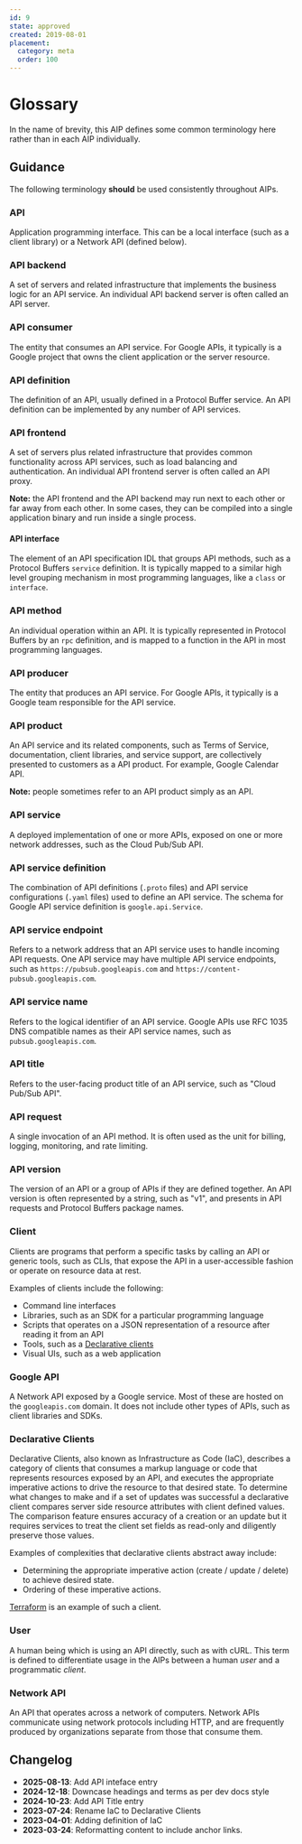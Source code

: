 ```yaml
---
id: 9
state: approved
created: 2019-08-01
placement:
  category: meta
  order: 100
---
```


# Glossary

In the name of brevity, this AIP defines some common terminology here rather
than in each AIP individually.

## Guidance

The following terminology **should** be used consistently throughout AIPs.

### API

Application programming interface. This can be a local interface (such as a
client library) or a Network API (defined below).

### API backend

A set of servers and related infrastructure that implements the business logic
for an API service. An individual API backend server is often called an API
server.

### API consumer

The entity that consumes an API service. For Google APIs, it typically is a
Google project that owns the client application or the server resource.

### API definition

The definition of an API, usually defined in a Protocol Buffer service. An API
definition can be implemented by any number of API services.

### API frontend

A set of servers plus related infrastructure that provides common functionality
across API services, such as load balancing and authentication. An individual
API frontend server is often called an API proxy.

**Note:** the API frontend and the API backend may run next to each other or far
away from each other. In some cases, they can be compiled into a single
application binary and run inside a single process.

#### API interface

The element of an API specification IDL that groups API methods, such as a
Protocol Buffers `service` definition. It is typically mapped to a similar high
level grouping mechanism in most programming languages, like a `class` or
`interface`.

### API method

An individual operation within an API. It is typically represented in Protocol
Buffers by an `rpc` definition, and is mapped to a function in the API in most
programming languages.

### API producer

The entity that produces an API service. For Google APIs, it typically is a
Google team responsible for the API service.

### API product

An API service and its related components, such as Terms of Service,
documentation, client libraries, and service support, are collectively presented
to customers as a API product. For example, Google Calendar API.

**Note:** people sometimes refer to an API product simply as an API.

### API service

A deployed implementation of one or more APIs, exposed on one or more network
addresses, such as the Cloud Pub/Sub API.

### API service definition

The combination of API definitions (`.proto` files) and API service
configurations (`.yaml` files) used to define an API service. The schema for
Google API service definition is `google.api.Service`.

### API service endpoint

Refers to a network address that an API service uses to handle incoming API
requests. One API service may have multiple API service endpoints, such as
`https://pubsub.googleapis.com` and `https://content-pubsub.googleapis.com`.

### API service name

Refers to the logical identifier of an API service. Google APIs use RFC 1035 DNS
compatible names as their API service names, such as `pubsub.googleapis.com`.

### API title

Refers to the user-facing product title of an API service, such as "Cloud Pub/Sub
API".

### API request

A single invocation of an API method. It is often used as the unit for billing,
logging, monitoring, and rate limiting.

### API version

The version of an API or a group of APIs if they are defined together. An API
version is often represented by a string, such as "v1", and presents in API
requests and Protocol Buffers package names.

### Client

Clients are programs that perform a specific tasks by calling an API or generic
tools, such as CLIs, that expose the API in a user-accessible fashion or operate
on resource data at rest.

Examples of clients include the following:

- Command line interfaces
- Libraries, such as an SDK for a particular programming language
- Scripts that operates on a JSON representation of a resource after reading it
  from an API
- Tools, such as a [Declarative clients][]
- Visual UIs, such as a web application

### Google API

A Network API exposed by a Google service. Most of these are hosted on the
`googleapis.com` domain. It does not include other types of APIs, such as client
libraries and SDKs.

### Declarative Clients

Declarative Clients, also known as Infrastructure as Code (IaC), describes a
category of clients that consumes a markup language or code that represents
resources exposed by an API, and executes the appropriate imperative actions to
drive the resource to that desired state. To determine what changes to make and
if a set of updates was successful a declarative client compares server side
resource attributes with client defined values. The comparison feature ensures
accuracy of a creation or an update but it requires services to treat the client
set fields as read-only and diligently preserve those values.

Examples of complexities that declarative clients abstract away include:

- Determining the appropriate imperative action (create / update / delete) to
  achieve desired state.
- Ordering of these imperative actions.

[Terraform][] is an example of such a client.

### User

A human being which is using an API directly, such as with cURL. This term is
defined to differentiate usage in the AIPs between a human *user* and a
programmatic *client*.

### Network API

An API that operates across a network of computers. Network APIs communicate
using network protocols including HTTP, and are frequently produced by
organizations separate from those that consume them.

[Declarative clients]: #declarative-clients
[Terraform]: https://www.terraform.io/

## Changelog

- **2025-08-13**: Add API inteface entry
- **2024-12-18**: Downcase headings and terms as per dev docs style
- **2024-10-23**: Add API Title entry
- **2023-07-24**: Rename IaC to Declarative Clients
- **2023-04-01**: Adding definition of IaC
- **2023-03-24**: Reformatting content to include anchor links.
